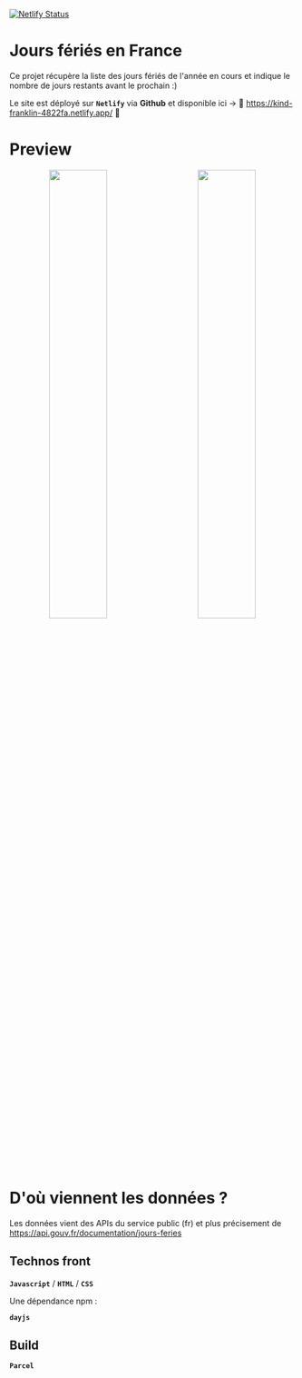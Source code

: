 [![Netlify Status](https://api.netlify.com/api/v1/badges/42e1c85d-d9b8-4c85-9797-a6a21a004d02/deploy-status)](https://app.netlify.com/sites/kind-franklin-4822fa/deploys)

# Jours fériés en France

Ce projet récupère la liste des jours fériés de l'année en cours et indique le nombre de jours restants avant le prochain :) 

Le site est déployé sur **`Netlify`** via **Github** et disponible ici -> 🚀 https://kind-franklin-4822fa.netlify.app/ 🚀

# Preview
<p align="center">
<img src="https://user-images.githubusercontent.com/48243955/156879040-72cee3ca-2abf-4a82-80c7-4640a61d708a.png" width="45%" />
  &nbsp; &nbsp; &nbsp; &nbsp;
<img src="https://user-images.githubusercontent.com/48243955/156879050-0bafdcee-1e04-4709-b19d-2baf52139ebd.png" width="45%" />
</p>

# D'où viennent les données ?

Les données vient des APIs du service public (fr)
et plus précisement de https://api.gouv.fr/documentation/jours-feries

## Technos front
**`Javascript`** / **`HTML`** / **`CSS`**

Une dépendance npm : 

**`dayjs`**

## Build
**`Parcel`**
